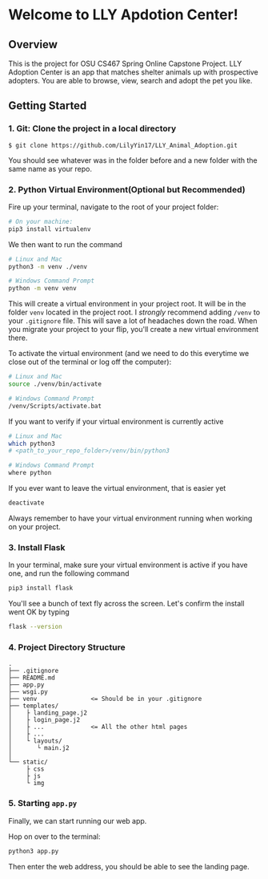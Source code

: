 # Welcome to LLY Apdotion Center!

## Overview
This is the project for OSU CS467 Spring Online Capstone Project. LLY Adoption Center is an app that matches shelter animals up with prospective adopters. You are able to browse, view, search and adopt the pet you like.

## Getting Started
### 1. Git: Clone the project in a local directory

```
$ git clone https://github.com/LilyYin17/LLY_Animal_Adoption.git
```
You should see whatever was in the folder before and a new folder with the same name as your repo.

### 2. Python Virtual Environment(Optional but Recommended)

Fire up your terminal, navigate to the root of your project folder:
```bash
# On your machine:
pip3 install virtualenv
```

We then want to run the command
```bash
# Linux and Mac
python3 -m venv ./venv

# Windows Command Prompt
python -m venv venv
```

This will create a virtual environment in your project root. It will be in the folder `venv` located in the project root. I *strongly* recommend adding `/venv` to your `.gitignore` file. This will save a lot of headaches down the road. When you migrate your project to your flip, you'll create a new virtual environment there.

To activate the virtual environment (and we need to do this everytime we close out of the terminal or log off the computer):

```bash
# Linux and Mac
source ./venv/bin/activate

# Windows Command Prompt
/venv/Scripts/activate.bat
```

If you want to verify if your virtual environment is currently active

```bash
# Linux and Mac
which python3
# <path_to_your_repo_folder>/venv/bin/python3

# Windows Command Prompt
where python
```

If you ever want to leave the virtual environment, that is easier yet

```bash
deactivate
```

Always remember to have your virtual environment running when working on your project.

### 3. Install Flask

In your terminal, make sure your virtual environment is active if you have one, and run the following command

```bash
pip3 install flask
```

You'll see a bunch of text fly across the screen. Let's confirm the install went OK by typing

```bash
flask --version
```

### 4. Project Directory Structure

```
.
├── .gitignore 
├── README.md
├── app.py  
├── wsgi.py 
├── venv               <= Should be in your .gitignore
├── templates/
│    ├ landing_page.j2
│    ├ login_page.j2
│    ├ ...             <= All the other html pages
│    ├ ...
│    └ layouts/
│       └ main.j2
│
└── static/           
     ├ css
     ├ js
     └ img
```

### 5. Starting `app.py`

Finally, we can start running our web app.

Hop on over to the terminal:

```bash
python3 app.py
```

Then enter the web address, you should be able to see the landing page.